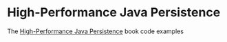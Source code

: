 # High-Performance Java Persistence
The [High-Performance Java Persistence](https://leanpub.com/high-performance-java-persistence) book code examples
